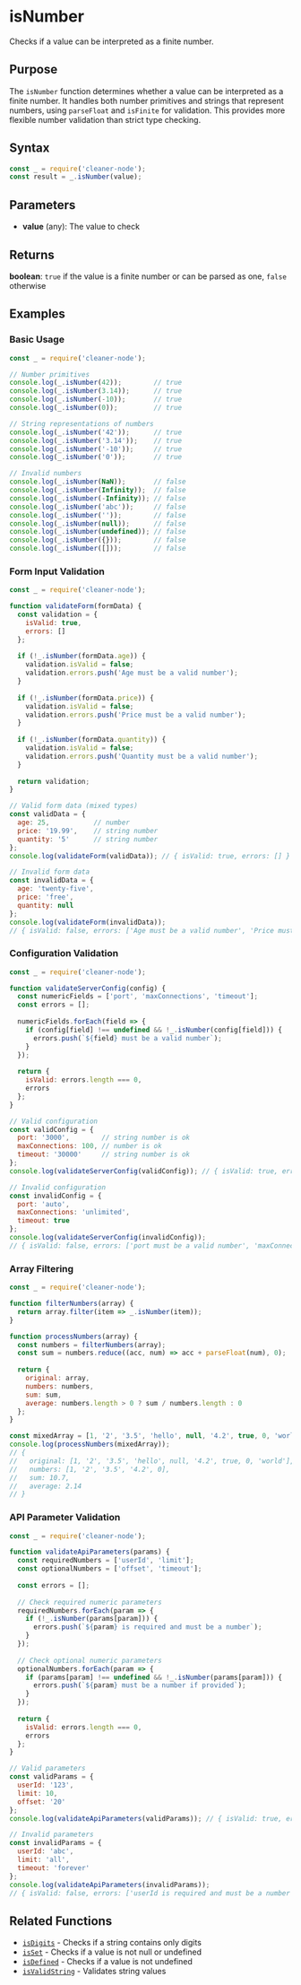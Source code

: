 # isNumber

Checks if a value can be interpreted as a finite number.

## Purpose

The `isNumber` function determines whether a value can be interpreted as a finite number. It handles both number primitives and strings that represent numbers, using `parseFloat` and `isFinite` for validation. This provides more flexible number validation than strict type checking.

## Syntax

```javascript
const _ = require('cleaner-node');
const result = _.isNumber(value);
```

## Parameters

- **value** (any): The value to check

## Returns

**boolean**: `true` if the value is a finite number or can be parsed as one, `false` otherwise

## Examples

### Basic Usage

```javascript
const _ = require('cleaner-node');

// Number primitives
console.log(_.isNumber(42));        // true
console.log(_.isNumber(3.14));      // true
console.log(_.isNumber(-10));       // true
console.log(_.isNumber(0));         // true

// String representations of numbers
console.log(_.isNumber('42'));      // true
console.log(_.isNumber('3.14'));    // true
console.log(_.isNumber('-10'));     // true
console.log(_.isNumber('0'));       // true

// Invalid numbers
console.log(_.isNumber(NaN));       // false
console.log(_.isNumber(Infinity));  // false
console.log(_.isNumber(-Infinity)); // false
console.log(_.isNumber('abc'));     // false
console.log(_.isNumber(''));        // false
console.log(_.isNumber(null));      // false
console.log(_.isNumber(undefined)); // false
console.log(_.isNumber({}));        // false
console.log(_.isNumber([]));        // false
```

### Form Input Validation

```javascript
const _ = require('cleaner-node');

function validateForm(formData) {
  const validation = {
    isValid: true,
    errors: []
  };
  
  if (!_.isNumber(formData.age)) {
    validation.isValid = false;
    validation.errors.push('Age must be a valid number');
  }
  
  if (!_.isNumber(formData.price)) {
    validation.isValid = false;
    validation.errors.push('Price must be a valid number');
  }
  
  if (!_.isNumber(formData.quantity)) {
    validation.isValid = false;
    validation.errors.push('Quantity must be a valid number');
  }
  
  return validation;
}

// Valid form data (mixed types)
const validData = {
  age: 25,           // number
  price: '19.99',    // string number
  quantity: '5'      // string number
};
console.log(validateForm(validData)); // { isValid: true, errors: [] }

// Invalid form data
const invalidData = {
  age: 'twenty-five',
  price: 'free',
  quantity: null
};
console.log(validateForm(invalidData)); 
// { isValid: false, errors: ['Age must be a valid number', 'Price must be a valid number', 'Quantity must be a valid number'] }
```

### Configuration Validation

```javascript
const _ = require('cleaner-node');

function validateServerConfig(config) {
  const numericFields = ['port', 'maxConnections', 'timeout'];
  const errors = [];
  
  numericFields.forEach(field => {
    if (config[field] !== undefined && !_.isNumber(config[field])) {
      errors.push(`${field} must be a valid number`);
    }
  });
  
  return {
    isValid: errors.length === 0,
    errors
  };
}

// Valid configuration
const validConfig = {
  port: '3000',        // string number is ok
  maxConnections: 100, // number is ok
  timeout: '30000'     // string number is ok
};
console.log(validateServerConfig(validConfig)); // { isValid: true, errors: [] }

// Invalid configuration
const invalidConfig = {
  port: 'auto',
  maxConnections: 'unlimited',
  timeout: true
};
console.log(validateServerConfig(invalidConfig));
// { isValid: false, errors: ['port must be a valid number', 'maxConnections must be a valid number', 'timeout must be a valid number'] }
```

### Array Filtering

```javascript
const _ = require('cleaner-node');

function filterNumbers(array) {
  return array.filter(item => _.isNumber(item));
}

function processNumbers(array) {
  const numbers = filterNumbers(array);
  const sum = numbers.reduce((acc, num) => acc + parseFloat(num), 0);
  
  return {
    original: array,
    numbers: numbers,
    sum: sum,
    average: numbers.length > 0 ? sum / numbers.length : 0
  };
}

const mixedArray = [1, '2', '3.5', 'hello', null, '4.2', true, 0, 'world'];
console.log(processNumbers(mixedArray));
// {
//   original: [1, '2', '3.5', 'hello', null, '4.2', true, 0, 'world'],
//   numbers: [1, '2', '3.5', '4.2', 0],
//   sum: 10.7,
//   average: 2.14
// }
```

### API Parameter Validation

```javascript
const _ = require('cleaner-node');

function validateApiParameters(params) {
  const requiredNumbers = ['userId', 'limit'];
  const optionalNumbers = ['offset', 'timeout'];
  
  const errors = [];
  
  // Check required numeric parameters
  requiredNumbers.forEach(param => {
    if (!_.isNumber(params[param])) {
      errors.push(`${param} is required and must be a number`);
    }
  });
  
  // Check optional numeric parameters
  optionalNumbers.forEach(param => {
    if (params[param] !== undefined && !_.isNumber(params[param])) {
      errors.push(`${param} must be a number if provided`);
    }
  });
  
  return {
    isValid: errors.length === 0,
    errors
  };
}

// Valid parameters
const validParams = {
  userId: '123',
  limit: 10,
  offset: '20'
};
console.log(validateApiParameters(validParams)); // { isValid: true, errors: [] }

// Invalid parameters
const invalidParams = {
  userId: 'abc',
  limit: 'all',
  timeout: 'forever'
};
console.log(validateApiParameters(invalidParams));
// { isValid: false, errors: ['userId is required and must be a number', 'limit is required and must be a number', 'timeout must be a number if provided'] }
```

## Related Functions

- [`isDigits`](./is-digits.md) - Checks if a string contains only digits
- [`isSet`](./is-set.md) - Checks if a value is not null or undefined
- [`isDefined`](./is-defined.md) - Checks if a value is not undefined
- [`isValidString`](./is-valid-string.md) - Validates string values 